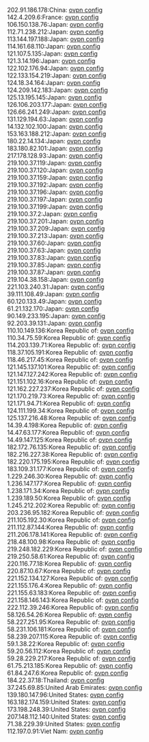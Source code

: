 202.91.186.178:China: [ovpn config](vpn/202_91_186_178.ovpn)  
142.4.209.6:France: [ovpn config](vpn/142_4_209_6.ovpn)  
106.150.138.76:Japan: [ovpn config](vpn/106_150_138_76.ovpn)  
112.71.238.212:Japan: [ovpn config](vpn/112_71_238_212.ovpn)  
113.144.197.188:Japan: [ovpn config](vpn/113_144_197_188.ovpn)  
114.161.68.110:Japan: [ovpn config](vpn/114_161_68_110.ovpn)  
121.107.5.135:Japan: [ovpn config](vpn/121_107_5_135.ovpn)  
121.3.14.196:Japan: [ovpn config](vpn/121_3_14_196.ovpn)  
122.102.176.94:Japan: [ovpn config](vpn/122_102_176_94.ovpn)  
122.133.154.219:Japan: [ovpn config](vpn/122_133_154_219.ovpn)  
124.18.34.164:Japan: [ovpn config](vpn/124_18_34_164.ovpn)  
124.209.142.183:Japan: [ovpn config](vpn/124_209_142_183.ovpn)  
125.13.195.145:Japan: [ovpn config](vpn/125_13_195_145.ovpn)  
126.106.203.177:Japan: [ovpn config](vpn/126_106_203_177.ovpn)  
126.66.241.249:Japan: [ovpn config](vpn/126_66_241_249.ovpn)  
131.129.194.63:Japan: [ovpn config](vpn/131_129_194_63.ovpn)  
14.132.102.100:Japan: [ovpn config](vpn/14_132_102_100.ovpn)  
153.163.188.212:Japan: [ovpn config](vpn/153_163_188_212.ovpn)  
180.22.14.134:Japan: [ovpn config](vpn/180_22_14_134.ovpn)  
183.180.82.101:Japan: [ovpn config](vpn/183_180_82_101.ovpn)  
217.178.128.93:Japan: [ovpn config](vpn/217_178_128_93.ovpn)  
219.100.37.119:Japan: [ovpn config](vpn/219_100_37_119.ovpn)  
219.100.37.120:Japan: [ovpn config](vpn/219_100_37_120.ovpn)  
219.100.37.159:Japan: [ovpn config](vpn/219_100_37_159.ovpn)  
219.100.37.192:Japan: [ovpn config](vpn/219_100_37_192.ovpn)  
219.100.37.196:Japan: [ovpn config](vpn/219_100_37_196.ovpn)  
219.100.37.197:Japan: [ovpn config](vpn/219_100_37_197.ovpn)  
219.100.37.199:Japan: [ovpn config](vpn/219_100_37_199.ovpn)  
219.100.37.2:Japan: [ovpn config](vpn/219_100_37_2.ovpn)  
219.100.37.201:Japan: [ovpn config](vpn/219_100_37_201.ovpn)  
219.100.37.209:Japan: [ovpn config](vpn/219_100_37_209.ovpn)  
219.100.37.213:Japan: [ovpn config](vpn/219_100_37_213.ovpn)  
219.100.37.60:Japan: [ovpn config](vpn/219_100_37_60.ovpn)  
219.100.37.63:Japan: [ovpn config](vpn/219_100_37_63.ovpn)  
219.100.37.83:Japan: [ovpn config](vpn/219_100_37_83.ovpn)  
219.100.37.85:Japan: [ovpn config](vpn/219_100_37_85.ovpn)  
219.100.37.87:Japan: [ovpn config](vpn/219_100_37_87.ovpn)  
219.104.38.158:Japan: [ovpn config](vpn/219_104_38_158.ovpn)  
221.103.240.31:Japan: [ovpn config](vpn/221_103_240_31.ovpn)  
39.111.108.49:Japan: [ovpn config](vpn/39_111_108_49.ovpn)  
60.120.133.49:Japan: [ovpn config](vpn/60_120_133_49.ovpn)  
61.21.132.170:Japan: [ovpn config](vpn/61_21_132_170.ovpn)  
90.149.233.195:Japan: [ovpn config](vpn/90_149_233_195.ovpn)  
92.203.39.131:Japan: [ovpn config](vpn/92_203_39_131.ovpn)  
110.10.149.136:Korea Republic of: [ovpn config](vpn/110_10_149_136.ovpn)  
110.34.75.59:Korea Republic of: [ovpn config](vpn/110_34_75_59.ovpn)  
114.203.139.71:Korea Republic of: [ovpn config](vpn/114_203_139_71.ovpn)  
118.37.105.191:Korea Republic of: [ovpn config](vpn/118_37_105_191.ovpn)  
118.46.217.45:Korea Republic of: [ovpn config](vpn/118_46_217_45.ovpn)  
121.145.137.101:Korea Republic of: [ovpn config](vpn/121_145_137_101.ovpn)  
121.147.127.242:Korea Republic of: [ovpn config](vpn/121_147_127_242.ovpn)  
121.151.102.16:Korea Republic of: [ovpn config](vpn/121_151_102_16.ovpn)  
121.162.227.237:Korea Republic of: [ovpn config](vpn/121_162_227_237.ovpn)  
121.170.219.73:Korea Republic of: [ovpn config](vpn/121_170_219_73.ovpn)  
121.171.94.71:Korea Republic of: [ovpn config](vpn/121_171_94_71.ovpn)  
124.111.199.34:Korea Republic of: [ovpn config](vpn/124_111_199_34.ovpn)  
125.137.216.48:Korea Republic of: [ovpn config](vpn/125_137_216_48.ovpn)  
14.39.4.198:Korea Republic of: [ovpn config](vpn/14_39_4_198.ovpn)  
14.47.63.177:Korea Republic of: [ovpn config](vpn/14_47_63_177.ovpn)  
14.49.147.125:Korea Republic of: [ovpn config](vpn/14_49_147_125.ovpn)  
182.172.76.135:Korea Republic of: [ovpn config](vpn/182_172_76_135.ovpn)  
182.216.227.38:Korea Republic of: [ovpn config](vpn/182_216_227_38.ovpn)  
182.220.175.195:Korea Republic of: [ovpn config](vpn/182_220_175_195.ovpn)  
183.109.31.177:Korea Republic of: [ovpn config](vpn/183_109_31_177.ovpn)  
1.229.246.30:Korea Republic of: [ovpn config](vpn/1_229_246_30.ovpn)  
1.236.147.177:Korea Republic of: [ovpn config](vpn/1_236_147_177.ovpn)  
1.238.171.34:Korea Republic of: [ovpn config](vpn/1_238_171_34.ovpn)  
1.239.189.50:Korea Republic of: [ovpn config](vpn/1_239_189_50.ovpn)  
1.245.212.202:Korea Republic of: [ovpn config](vpn/1_245_212_202.ovpn)  
203.236.95.182:Korea Republic of: [ovpn config](vpn/203_236_95_182.ovpn)  
211.105.192.30:Korea Republic of: [ovpn config](vpn/211_105_192_30.ovpn)  
211.112.87.144:Korea Republic of: [ovpn config](vpn/211_112_87_144.ovpn)  
211.206.178.141:Korea Republic of: [ovpn config](vpn/211_206_178_141.ovpn)  
218.48.100.98:Korea Republic of: [ovpn config](vpn/218_48_100_98.ovpn)  
219.248.182.229:Korea Republic of: [ovpn config](vpn/219_248_182_229.ovpn)  
219.250.58.61:Korea Republic of: [ovpn config](vpn/219_250_58_61.ovpn)  
220.116.77.18:Korea Republic of: [ovpn config](vpn/220_116_77_18.ovpn)  
220.87.10.67:Korea Republic of: [ovpn config](vpn/220_87_10_67.ovpn)  
221.152.134.127:Korea Republic of: [ovpn config](vpn/221_152_134_127.ovpn)  
221.155.176.4:Korea Republic of: [ovpn config](vpn/221_155_176_4.ovpn)  
221.155.63.183:Korea Republic of: [ovpn config](vpn/221_155_63_183.ovpn)  
221.158.146.143:Korea Republic of: [ovpn config](vpn/221_158_146_143.ovpn)  
222.112.39.246:Korea Republic of: [ovpn config](vpn/222_112_39_246.ovpn)  
58.126.54.26:Korea Republic of: [ovpn config](vpn/58_126_54_26.ovpn)  
58.227.251.95:Korea Republic of: [ovpn config](vpn/58_227_251_95.ovpn)  
58.231.106.181:Korea Republic of: [ovpn config](vpn/58_231_106_181.ovpn)  
58.239.207.115:Korea Republic of: [ovpn config](vpn/58_239_207_115.ovpn)  
59.1.38.22:Korea Republic of: [ovpn config](vpn/59_1_38_22.ovpn)  
59.20.56.112:Korea Republic of: [ovpn config](vpn/59_20_56_112.ovpn)  
59.28.229.217:Korea Republic of: [ovpn config](vpn/59_28_229_217.ovpn)  
61.75.213.185:Korea Republic of: [ovpn config](vpn/61_75_213_185.ovpn)  
61.84.247.6:Korea Republic of: [ovpn config](vpn/61_84_247_6.ovpn)  
184.22.37.18:Thailand: [ovpn config](vpn/184_22_37_18.ovpn)  
37.245.69.85:United Arab Emirates: [ovpn config](vpn/37_245_69_85.ovpn)  
139.180.147.96:United States: [ovpn config](vpn/139_180_147_96.ovpn)  
163.182.174.159:United States: [ovpn config](vpn/163_182_174_159.ovpn)  
173.198.248.39:United States: [ovpn config](vpn/173_198_248_39.ovpn)  
207.148.112.140:United States: [ovpn config](vpn/207_148_112_140.ovpn)  
71.38.229.39:United States: [ovpn config](vpn/71_38_229_39.ovpn)  
112.197.0.91:Viet Nam: [ovpn config](vpn/112_197_0_91.ovpn)  
